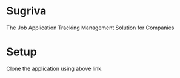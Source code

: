 # Sugriva
The Job Application Tracking Management Solution for Companies

# Setup
Clone the application using above link.